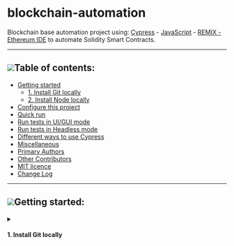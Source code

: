 # blockchain-automation

Blockchain base automation project using: [Cypress](https://www.cypress.io/) - [JavaScript](https://developer.mozilla.org/en/JavaScript/) - [REMIX - Ethereum IDE](https://remix.ethereum.org/) to automate Solidity Smart Contracts.

___

<!--- Comment
* 1\. item 
    * 1.1\. item
    * 1.2\. item
* 2\. item 
-->

## [![](https://i.ibb.co/2kHmnLX/image.png)](#table-of-contents)Table of contents:
- [Getting started](#getting-started)
   - [1. Install Git locally](#1-install-git-locally)
   - [2. Install Node locally](#2-install-node-locally)
- [Configure this project](#configure-this-project)
- [Quick run](#quick-run)
- [Run tests in UI/GUI mode](#run-tests-in-uigui-mode)
- [Run tests in Headless mode](#run-tests-in-headless-mode-with-video-output-to-see-the-recording)
- [Different ways to use Cypress](#different-ways-to-use-cypress)
- [Miscellaneous](#miscellaneous)
- [Primary Authors](#primary-authors)
- [Other Contributors](#other-contributors)
- [MIT licence](#mit-licence)
- [Change Log](#change-log)

___

## [![](https://i.ibb.co/2kHmnLX/image.png)](#getting-started)Getting started:

<details>

<summary>

#### 1. Install Git locally
</summary>  

<br/>
You can follow one of these links:  
<br/>

|    Option           |              Link                                                |                          Command                      |
| ------------------- | ---------------------------------------------------------------- | ----------------------------------------------------- |
| ***Windows, Linux, Mac***| https://git-scm.com/book/en/v2/Getting-Started-Installing-Git|  _use the previous link depending on your OS_        |
| ***Homebrew***      | https://www.atlassian.com/git/tutorials/install-git         | `brew install git`                                         |

</details>  
